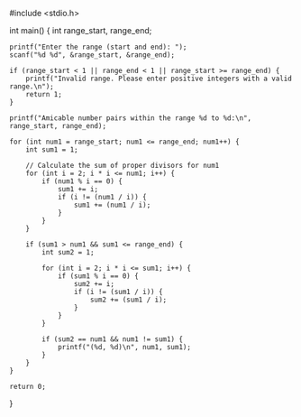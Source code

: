 #include <stdio.h>

int main() {
    int range_start, range_end;
    
    printf("Enter the range (start and end): ");
    scanf("%d %d", &range_start, &range_end);
    
    if (range_start < 1 || range_end < 1 || range_start >= range_end) {
        printf("Invalid range. Please enter positive integers with a valid range.\n");
        return 1;
    }
    
    printf("Amicable number pairs within the range %d to %d:\n", range_start, range_end);
    
    for (int num1 = range_start; num1 <= range_end; num1++) {
        int sum1 = 1;
        
        // Calculate the sum of proper divisors for num1
        for (int i = 2; i * i <= num1; i++) {
            if (num1 % i == 0) {
                sum1 += i;
                if (i != (num1 / i)) {
                    sum1 += (num1 / i);
                }
            }
        }
        
        if (sum1 > num1 && sum1 <= range_end) {
            int sum2 = 1;
    
            for (int i = 2; i * i <= sum1; i++) {
                if (sum1 % i == 0) {
                    sum2 += i;
                    if (i != (sum1 / i)) {
                        sum2 += (sum1 / i);
                    }
                }
            }
            
            if (sum2 == num1 && num1 != sum1) {
                printf("(%d, %d)\n", num1, sum1);
            }
        }
    }
    
    return 0;
}
